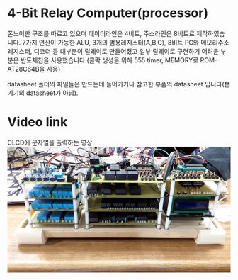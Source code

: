 # 4-Bit Relay Computer(processor)


폰노이만 구조를 따르고 있으며 데이터라인은 4비트, 주소라인은 8비트로 제작하였습니다.
7가지 연산이 가능한 ALU, 3개의 범용레지스터(A,B,C), 8비트 PC와 메모리주소 레지스터, 디코더 등 대부분이 릴레이로 만들어졌고 
일부 릴레이로 구현하기 어려운 부분은 반도체칩을 사용했습니다.(클락 생성을 위해 555 timer, MEMORY로 ROM-AT28C64B을 사용) 

datasheet 폴더의 파일들은 만드는데 들어가거나 참고한 부품의 datasheet 입니다(본 기기의 datasheet가 아님).


# Video link
CLCD에 문자열을 출력하는 영상
[![relay computer](https://raw.githubusercontent.com/handgear/relay_computer/master/readme%20video%20thumbnail.jpg)](https://youtu.be/8RUoAekYkRA "relay computer")
